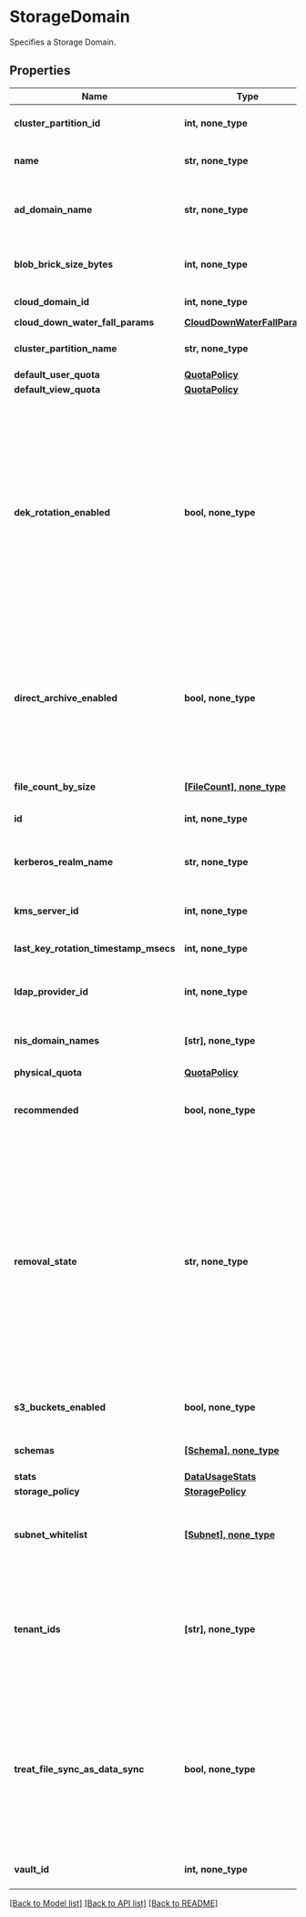 # StorageDomain

Specifies a Storage Domain.

## Properties
Name | Type | Description | Notes
------------ | ------------- | ------------- | -------------
**cluster_partition_id** | **int, none_type** | Specifies the cluster partition id of the Storage Domain. | 
**name** | **str, none_type** | Specifies the Storage Domain name. | 
**ad_domain_name** | **str, none_type** | Specifies the Active Directory domain name that this Storage Domain is mapped to. | [optional] 
**blob_brick_size_bytes** | **int, none_type** | Specifies the brick size used for blobs in this Storage Domain. | [optional] 
**cloud_domain_id** | **int, none_type** | Specifies the cloud domain Id. | [optional] 
**cloud_down_water_fall_params** | [**CloudDownWaterFallParams**](CloudDownWaterFallParams.md) |  | [optional] 
**cluster_partition_name** | **str, none_type** | Specifies the cluster partition name of the Storage Domain. | [optional] [readonly] 
**default_user_quota** | [**QuotaPolicy**](QuotaPolicy.md) |  | [optional] 
**default_view_quota** | [**QuotaPolicy**](QuotaPolicy.md) |  | [optional] 
**dek_rotation_enabled** | **bool, none_type** | Specifies whether DEK(Data Encryption Key) rotation is enabled for this Storage Domain. This is applicable only when the Storage Domain uses AWS or similar KMS in which the KEK (Key Encryption Key) is not created and maintained by Cohesity. For Internal KMS and keys stored in Safenet servers, DEK rotation will not be performed. | [optional] 
**direct_archive_enabled** | **bool, none_type** | Specifies whether to enable driect archive on this Storage Domain. If enabled, this Storage Domain can be used as a staging area while copying a large dataset that can&#39;t fit on the cluster to an external target. | [optional] 
**file_count_by_size** | [**[FileCount], none_type**](FileCount.md) | Specifies the file count by size for the View. | [optional] [readonly] 
**id** | **int, none_type** | Specifies the Storage Domain id. | [optional] [readonly] 
**kerberos_realm_name** | **str, none_type** | Specifies the Kerberos realm name that this Storage Domain is mapped to. | [optional] 
**kms_server_id** | **int, none_type** | Specifies the associated KMS server id. | [optional] 
**last_key_rotation_timestamp_msecs** | **int, none_type** | Last key rotation timestamp in msecs for storage domain. | [optional] 
**ldap_provider_id** | **int, none_type** | Specifies the LDAP provider id that this Storage Domain is mapped to. | [optional] 
**nis_domain_names** | **[str], none_type** | Specifies the NIS domain names that this Storage Domain is mapped to. | [optional] 
**physical_quota** | [**QuotaPolicy**](QuotaPolicy.md) |  | [optional] 
**recommended** | **bool, none_type** | Specifies whether Storage Domain is recommended for the specified View template. | [optional] [readonly] 
**removal_state** | **str, none_type** | Specifies the current removal state of the Storage Domain. &#39;DontRemove&#39; means the state of object is functional and it is not being removed. &#39;MarkedForRemoval&#39; means the object is being removed. &#39;OkToRemove&#39; means the object has been removed on the Cohesity Cluster and if the object is physical, it can be removed from the Cohesity Cluster. | [optional] [readonly] 
**s3_buckets_enabled** | **bool, none_type** | Specifies whether to enable creation of S3 bucket on this Storage Domain. | [optional] 
**schemas** | [**[Schema], none_type**](Schema.md) | Specifies the Storage Domain schemas. | [optional] [readonly] 
**stats** | [**DataUsageStats**](DataUsageStats.md) |  | [optional] 
**storage_policy** | [**StoragePolicy**](StoragePolicy.md) |  | [optional] 
**subnet_whitelist** | [**[Subnet], none_type**](Subnet.md) | Specifies a list of Subnets with IP addresses that have permissions to access the Storage Domain. | [optional] 
**tenant_ids** | **[str], none_type** | Specifies a list of tenant ids that that Storage Domain belongs. There can only be one tenant id in this field unless Storage Domain sharing between tenants is allowed on this cluster. | [optional] 
**treat_file_sync_as_data_sync** | **bool, none_type** | If &#39;true&#39;, when the Cohesity Cluster is writing to a file, the file modification time is not persisted synchronously during the file write, so the modification time may not be accurate. (Typically the file modification time is off by 30 seconds but it can be longer.) | [optional] 
**vault_id** | **int, none_type** | Specifies the vault Id associated with cloud domain ID. | [optional] 

[[Back to Model list]](../README.md#documentation-for-models) [[Back to API list]](../README.md#documentation-for-api-endpoints) [[Back to README]](../README.md)


